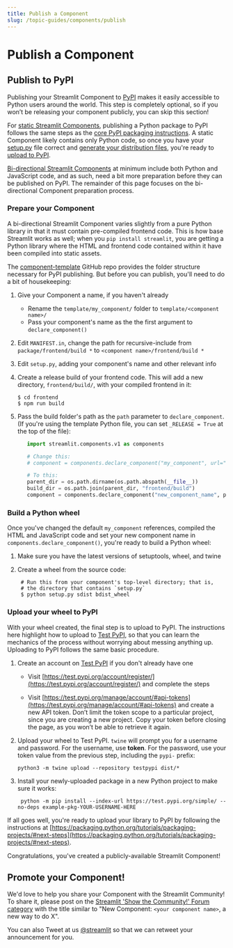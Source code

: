 ```yaml
---
title: Publish a Component
slug: /topic-guides/components/publish
---
```


# Publish a Component

## Publish to PyPI

Publishing your Streamlit Component to [PyPI](https://pypi.org/) makes it easily accessible to Python users around the world. This step is completely optional, so if you won’t be releasing your component publicly, you can skip this section!

<Note>

For [static Streamlit Components](/develop_streamlit_components.html#create-a-static-component>), publishing a Python package to PyPI follows the same steps as the
[core PyPI packaging instructions](https://packaging.python.org/tutorials/packaging-projects/). A static Component likely contains only Python code, so once you have your
[setup.py](https://packaging.python.org/tutorials/packaging-projects/#creating-setup-py) file correct and 
[generate your distribution files](https://packaging.python.org/tutorials/packaging-projects/#generating-distribution-archives), you're ready to
[upload to PyPI](https://packaging.python.org/tutorials/packaging-projects/#uploading-the-distribution-archives).

[Bi-directional Streamlit Components](/develop_streamlit_components.html#create-a-bi-directional-component) at minimum include both Python and JavaScript code, and as such, need a bit more preparation before they can be published on PyPI. The remainder of this page focuses on the bi-directional Component preparation process.

</Note>


### Prepare your Component

A bi-directional Streamlit Component varies slightly from a pure Python library in that it must contain pre-compiled frontend code. This is how base Streamlit works as well; when you `pip install streamlit`, you are getting a Python library where the HTML and frontend code contained within it have been compiled into static assets.

The [component-template](https://github.com/streamlit/component-template) GitHub repo provides the folder structure necessary for PyPI publishing. But before you can publish, you'll need to do a bit of housekeeping:

1. Give your Component a name, if you haven't already
   - Rename the `template/my_component/` folder to `template/<component name>/`
   - Pass your component's name as the the first argument to `declare_component()`
2. Edit `MANIFEST.in`, change the path for recursive-include from `package/frontend/build *` to `<component name>/frontend/build *`
3. Edit `setup.py`, adding your component's name and other relevant info
4. Create a release build of your frontend code. This will add a new directory, `frontend/build/`, with your compiled frontend in it:

   ```shell
   $ cd frontend
   $ npm run build
   ```

5. Pass the build folder's path as the `path` parameter to `declare_component`. (If you're using the template Python file, you can set `_RELEASE = True` at the top of the file):

   ```python
      import streamlit.components.v1 as components

      # Change this:
      # component = components.declare_component("my_component", url="http://localhost:3001")

      # To this:
      parent_dir = os.path.dirname(os.path.abspath(__file__))
      build_dir = os.path.join(parent_dir, "frontend/build")
      component = components.declare_component("new_component_name", path=build_dir)
   ```

### Build a Python wheel

Once you've changed the default `my_component` references, compiled the HTML and JavaScript code and set your new component name in `components.declare_component()`, you're ready to build a Python wheel:

1. Make sure you have the latest versions of setuptools, wheel, and twine

2. Create a wheel from the source code:

   ```shell
    # Run this from your component's top-level directory; that is,
    # the directory that contains `setup.py`
    $ python setup.py sdist bdist_wheel
   ```

### Upload your wheel to PyPI

With your wheel created, the final step is to upload to PyPI. The instructions here highlight how to upload to [Test PyPI](https://test.pypi.org/), so that you can learn the mechanics of the process without worrying about messing anything up. Uploading to PyPI follows the same basic procedure.

1. Create an account on [Test PyPI](https://test.pypi.org/) if you don't already have one

   - Visit [https://test.pypi.org/account/register/](https://test.pypi.org/account/register/) and complete the steps

   - Visit [https://test.pypi.org/manage/account/#api-tokens](https://test.pypi.org/manage/account/#api-tokens) and create a new API token. Don’t limit the token scope to a particular project, since you are creating a new project. Copy your token before closing the page, as you won’t be able to retrieve it again.

2. Upload your wheel to Test PyPI. `twine` will prompt you for a username and password. For the username, use **token**. For the password, use your token value from the previous step, including the `pypi-` prefix:

   ```shell
   python3 -m twine upload --repository testpypi dist/*
   ```

3. Install your newly-uploaded package in a new Python project to make sure it works:

   ```shell
    python -m pip install --index-url https://test.pypi.org/simple/ --no-deps example-pkg-YOUR-USERNAME-HERE
   ```

If all goes well, you're ready to upload your library to PyPI by following the instructions at [https://packaging.python.org/tutorials/packaging-projects/#next-steps](https://packaging.python.org/tutorials/packaging-projects/#next-steps).

Congratulations, you've created a publicly-available Streamlit Component!

## Promote your Component!

We'd love to help you share your Component with the Streamlit Community! To share it, please post on the [Streamlit 'Show the Community!' Forum category](https://discuss.streamlit.io/c/streamlit-examples/9) with the title similar to "New Component: `<your component name>`, a new way to do X".

You can also Tweet at us [@streamlit](https://twitter.com/streamlit) so that we can retweet your announcement for you.
